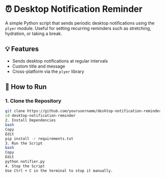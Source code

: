 # ⏰ Desktop Notification Reminder

A simple Python script that sends periodic desktop notifications using the `plyer` module. Useful for setting recurring reminders such as stretching, hydration, or taking a break.

## 💡 Features

- Sends desktop notifications at regular intervals
- Custom title and message
- Cross-platform via the `plyer` library

## 🚀 How to Run

### 1. Clone the Repository
```bash
git clone https://github.com/yourusername/desktop-notification-reminder.git
cd desktop-notification-reminder
2. Install Dependencies
bash
Copy
Edit
pip install -r requirements.txt
3. Run the Script
bash
Copy
Edit
python notifier.py
4. Stop the Script
Use Ctrl + C in the terminal to stop it manually.